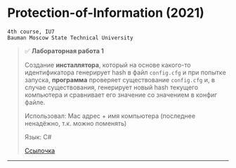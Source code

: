 # Protection-of-Information (2021)

```
4th course, IU7
Bauman Moscow State Technical University
```

> :white_check_mark: **Лабораторная работа 1**
> 
> Создание **инсталлятора**, который на основе какого-то идентификатора генерирует hash в файл `config.cfg` и при попытке запуска, **программа** проверяет существование `config.cfg` и, в случае существования, генерирует новый hash текущего компьютера и сравнивает его значение со значением в конфиг файле.
> 
> Использовал: Mac адрес + имя компьютера (последнее ненадёжно, т.к. можно поменять)
> 
> Язык: C#
> 
> [Ссылочка](https://github.com/shlyapos/bmstu_information-protect/tree/main/lab_01)

___
